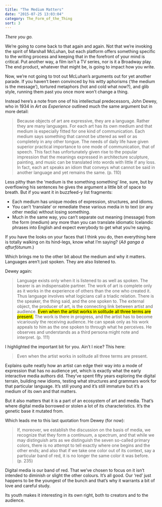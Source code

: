 ```yaml
---
title: "The Medium Matters"
date: "2015-07-25 13:03:04"
category: The_Form_of_the_Thing
sort: 3
---
```


*There you go.*

We’re going to come back to that again and again. Not that
we’re invoking the spirit of Marshall McLuhan, but each platform
offers something specific to the writing process and keeping that in the
forefront of your mind is critical. Put another way, a film isn’t a TV
series, nor is it a Broadway play. The end product, whatever that might
be, is going to impact how you write.

Now, we’re not going to trot out McLuhan’s arguments out for yet another
parade. If you haven’t been convinced by his witty aphorisms (‘the
medium is the message’), tortured metaphors (hot and cold what now?),
and glib style, running them past you once more won’t change a thing.

Instead here’s a note from one of his intellectual predecessors, John
Dewey, who in 1934 in *Art as Experience* outlined much the same
argument but in more detail:

> Because objects of art are expressive, they are a language. Rather
> they are many languages. For each art has its own medium and that
> medium is especially fitted for one kind of communication. Each medium
> says something that cannot be uttered as well or as completely in any
> other tongue. The needs of daily life have given superior practical
> importance to one mode of communication, that of speech. This fact has
> unfortunately given rise to the popular impression that the meanings
> expressed in architecture sculpture, painting, and music can be
> translated into words with little if any loss. In fact, each art
> speaks an idiom that conveys what cannot be said in another language
> and yet remains the same. (p. 110)

Less pithy than the ‘medium is the something something’ line, sure, but
by overflowing his sentences he gives the argument a little bit of space
to breath. But if you want it in buzzfeed-y list fragments:

-   Each medium has unique modes of expression, structures, and idioms.
-   You can’t ‘translate’ or remediate these various media in to text
    (or any other media) without losing something.
-   Much in the same way, you can’t separate out meaning (message) from
    the form (medium) any more than you can translate idiomatic
    Icelandic phrases into English and expect everybody to get what
    you’re saying.

If you have the looks on your faces that I think you do, then everything
here is totally walking on its hind-legs, know what I’m saying? (*Að
ganga á afturfótunum*.)

Which brings me to the other bit about the medium and why it matters.
Languages aren’t just spoken. They are also listened to.

Dewey again:

> Language exists only when it is listened to as well as spoken. The
> bearer is an indispensable partner. The work of art is complete only
> as it works in the experience of others than the one who created it.
> Thus language involves what logicians call a triadic relation. There
> is the speaker, the thing said, and the one spoken to. The external
> object, the producer of art, is the connecting link between artist and
> audience. <mark class="highlight">Even when the artist works in
> solitude all three terms are present.</mark> The work is there in
> progress, and the artist has to become vicariously the receiving
> audience. He can speak only as his work appeals to him as the one
> spoken to through what he perceives. He observes and understands as a
> third persona might note and interpret. (p. 111)

I highlighted the important bit for you. Ain’t I nice? This here:

> Even when the artist works in solitude all three terms are present.

Explains quite neatly how an artist can edge their way into a mode of
expression that has no audience yet, which is exactly what the early
interactive media authors did. They’ve spent fifty years exploring the
digital terrain, building new idioms, testing what structures and
grammars work for that particular language. It’s still young and it’s
still immature but it’s a medium of its own and that matters.

But it also matters that it is a part of an ecosystem of art and media.
That’s where digital media borrowed or stolen a lot of its
characteristics. It’s the genetic base it mutated from.

Which leads me to this last quotation from Dewey (for now):

> If, moreover, we establish the discussion on the basis of media, we
> recognize that they form a continuum, a spectrum, and that while we
> may distinguish arts as we distinguish the seven so-called primary
> colors, there is no attempt to tell exactly where one begins and the
> other ends; and also that if we take one color out of its context, say
> a particular band of red, it is no longer the same color it was
> before. (p. 235)

Digital media is our band of red. That we’ve chosen to focus on it isn’t
intended to diminish or slight the other colours. It’s all good. Our
‘red’ just happens to be the youngest of the bunch and that’s why it
warrants a bit of love and careful study.

Its youth makes it interesting in its own right, both to creators and to
the audience.
